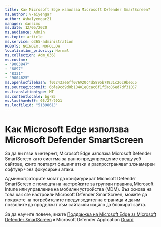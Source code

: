 ```yaml
---
title: Как Microsoft Edge използва Microsoft Defender SmartScreen?
ms.author: v-aiyengar
author: AshaIyengar21
manager: dansimp
ms.date: 12/05/2020
ms.audience: Admin
ms.topic: article
ms.service: o365-administration
ROBOTS: NOINDEX, NOFOLLOW
localization_priority: Normal
ms.collection: Adm_O365
ms.custom:
- "9003847"
- "6897"
- "8331"
- "9004625"
ms.openlocfilehash: f03243ae6ff076920c4d5895b78931c26c9be675
ms.sourcegitcommit: 6bfe9cd9d0b18481e0cac6f1f5bc86ed7df31037
ms.translationtype: MT
ms.contentlocale: bg-BG
ms.lasthandoff: 03/27/2021
ms.locfileid: "51398610"
---
```

# <a name="how-microsoft-edge-uses-microsoft-defender-smartscreen"></a>Как Microsoft Edge използва Microsoft Defender SmartScreen

За да ви пази в интернет, Microsoft Edge използва Microsoft Defender SmartScreen като система за ранно предупреждение срещу уеб сайтове, които повтарят фишинг атаки и разпространяват злонамерен софтуер чрез фокусирани атаки.

Администраторите могат да конфигурират Microsoft Defender SmartScreen с помощта на настройките за групови правила, Microsoft Intune или управление на мобилни устройства (MDM). Въз основа на това как сте настроили Microsoft Defender SmartScreen, можете да покажете на потребителите предупредителна страница и да им позволите да продължат към сайта или изцяло да блокират сайта.

За да научите повече, вижте [Поддръжка на Microsoft Edge за Microsoft Defender SmartScreen](https://go.microsoft.com/fwlink/?linkid=2133081) и Microsoft Defender Application [Guard](https://go.microsoft.com/fwlink/?linkid=2132839).
